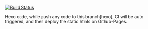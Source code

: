 [![Build Status](https://travis-ci.com/KevinLiu1988/kevinliu1988.github.io.svg?branch=master)](https://travis-ci.com/KevinLiu1988/kevinliu1988.github.io)

Hexo code, while push any code to this branch[hexo], CI will be auto triggered, and then deploy the static htmls on Github-Pages.
